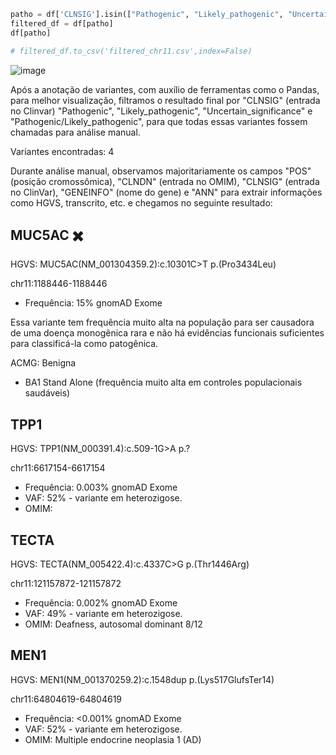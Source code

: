 ```python
patho = df['CLNSIG'].isin(["Pathogenic", "Likely_pathogenic", "Uncertain_significance", "Pathogenic/Likely_pathogenic"])
filtered_df = df[patho]
df[patho]

# filtered_df.to_csv('filtered_chr11.csv',index=False)
```
![image](https://github.com/user-attachments/assets/a2352455-f3cf-4d78-8ed6-9f7a5500753b)

Após a anotação de variantes, com auxílio de ferramentas como o Pandas, para melhor visualização, filtramos o resultado final por "CLNSIG" (entrada no Clinvar) "Pathogenic", "Likely_pathogenic", "Uncertain_significance" e "Pathogenic/Likely_pathogenic", para que todas essas variantes fossem chamadas para análise manual. 

Variantes encontradas: 4

Durante análise manual, observamos majoritariamente os campos "POS" (posição cromossômica), "CLNDN" (entrada no OMIM), "CLNSIG" (entrada no ClinVar), "GENEINFO" (nome do gene) e "ANN" para extrair informações como HGVS, transcrito, etc. e chegamos no seguinte resultado:

## MUC5AC ✖️

HGVS: MUC5AC(NM_001304359.2):c.10301C>T
p.(Pro3434Leu)

chr11:1188446-1188446

- Frequência: 15% gnomAD Exome

Essa variante tem frequência muito alta na população para ser causadora de uma doença monogênica rara e não há evidências funcionais suficientes para classificá-la como patogênica.

ACMG: Benigna
- BA1 Stand Alone (frequência muito alta em controles populacionais saudáveis)

## TPP1

HGVS: TPP1(NM_000391.4):c.509-1G>A
p.?

chr11:6617154-6617154

- Frequência: 0.003% gnomAD Exome
- VAF: 52% - variante em heterozigose.
- OMIM: 

## TECTA

HGVS: TECTA(NM_005422.4):c.4337C>G
p.(Thr1446Arg)

chr11:121157872-121157872

- Frequência: 0.002% gnomAD Exome
- VAF: 49% - variante em heterozigose.
- OMIM: Deafness, autosomal dominant 8/12

## MEN1  

HGVS: MEN1(NM_001370259.2):c.1548dup
p.(Lys517GlufsTer14)

chr11:64804619-64804619

- Frequência: <0.001% gnomAD Exome
- VAF: 52% - variante em heterozigose.
- OMIM: Multiple endocrine neoplasia 1 (AD)

